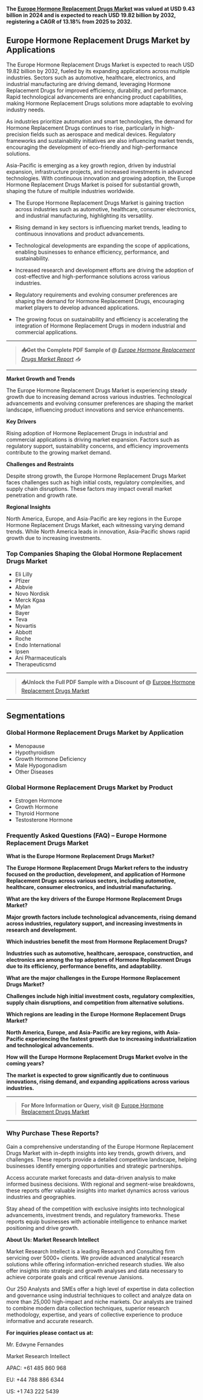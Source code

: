 <p><strong>The <a href="https://www.marketresearchintellect.com/download-sample/?rid=222148&amp;utm_source=Pulse-April-Europe&amp;utm_medium=852">Europe Hormone Replacement Drugs Market</a> was valued at USD 9.43 billion in 2024 and is expected to reach USD 19.82 billion by 2032, registering a CAGR of 13.18% from 2025 to 2032.</strong></p><h2>Europe Hormone Replacement Drugs Market by Applications&nbsp;</h2><p><p>The Europe Hormone Replacement Drugs Market is expected to reach USD 19.82 billion by 2032, fueled by its expanding applications across multiple industries. Sectors such as automotive, healthcare, electronics, and industrial manufacturing are driving demand, leveraging Hormone Replacement Drugs for improved efficiency, durability, and performance. Rapid technological advancements are enhancing product capabilities, making Hormone Replacement Drugs solutions more adaptable to evolving industry needs.</p><p>As industries prioritize automation and smart technologies, the demand for Hormone Replacement Drugs continues to rise, particularly in high-precision fields such as aerospace and medical devices. Regulatory frameworks and sustainability initiatives are also influencing market trends, encouraging the development of eco-friendly and high-performance solutions.</p><p>Asia-Pacific is emerging as a key growth region, driven by industrial expansion, infrastructure projects, and increased investments in advanced technologies. With continuous innovation and growing adoption, the Europe Hormone Replacement Drugs Market is poised for substantial growth, shaping the future of multiple industries worldwide.</p></p><ul><li><p>The Europe Hormone Replacement Drugs Market is gaining traction across industries such as automotive, healthcare, consumer electronics, and industrial manufacturing, highlighting its versatility.</p></li><li><p>Rising demand in key sectors is influencing market trends, leading to continuous innovations and product advancements.</p></li><li><p>Technological developments are expanding the scope of applications, enabling businesses to enhance efficiency, performance, and sustainability.</p></li><li><p>Increased research and development efforts are driving the adoption of cost-effective and high-performance solutions across various industries.</p></li><li><p>Regulatory requirements and evolving consumer preferences are shaping the demand for Hormone Replacement Drugs, encouraging market players to develop advanced applications.</p></li><li><p>The growing focus on sustainability and efficiency is accelerating the integration of Hormone Replacement Drugs in modern industrial and commercial applications.</p></li></ul><hr /><blockquote><p><strong><span class="font-[700]">📥Get the Complete PDF Sample of @ </span></strong><em><span class="font-[700]"><a href="https://www.marketresearchintellect.com/download-sample/?rid=222148&amp;utm_source=Pulse-April-Europe&amp;utm_medium=852" target="_blank" data-tracking-control-name="article-ssr-frontend-pulse_little-text-block" data-tracking-will-navigate="" data-test-link="">Europe Hormone Replacement Drugs Market Report</a>&nbsp;📥</span></em></p></blockquote><hr /><p class="" data-start="77" data-end="360"><strong data-start="77" data-end="105">Market Growth and Trends</strong></p><p class="" data-start="77" data-end="360">The Europe Hormone Replacement Drugs Market is experiencing steady growth due to increasing demand across various industries. Technological advancements and evolving consumer preferences are shaping the market landscape, influencing product innovations and service enhancements.</p><p class="" data-start="362" data-end="606"><strong data-start="362" data-end="377">Key Drivers</strong></p><p class="" data-start="362" data-end="606">Rising adoption of Hormone Replacement Drugs in industrial and commercial applications is driving market expansion. Factors such as regulatory support, sustainability concerns, and efficiency improvements contribute to the growing market demand.</p><p class="" data-start="608" data-end="849"><strong data-start="608" data-end="637">Challenges and Restraints</strong></p><p class="" data-start="608" data-end="849">Despite strong growth, the Europe Hormone Replacement Drugs Market faces challenges such as high initial costs, regulatory complexities, and supply chain disruptions. These factors may impact overall market penetration and growth rate.</p><p class="" data-start="851" data-end="1095"><strong data-start="851" data-end="872">Regional Insights</strong></p><p class="" data-start="851" data-end="1095">North America, Europe, and Asia-Pacific are key regions in the Europe Hormone Replacement Drugs Market, each witnessing varying demand trends. While North America leads in innovation, Asia-Pacific shows rapid growth due to increasing investments.</p><p><h3>Top Companies Shaping the Global Hormone Replacement Drugs Market </h3><ul><li>Eli Lilly</li><li>Pfizer</li><li>Abbvie</li><li>Novo Nordisk</li><li>Merck Kgaa</li><li>Mylan</li><li>Bayer</li><li>Teva</li><li>Novartis</li><li>Abbott</li><li>Roche</li><li>Endo International</li><li>Ipsen</li><li>Ani Pharmaceuticals</li><li>Therapeuticsmd</li></ul></p><hr /><blockquote><p><strong>📥Unlock the Full PDF Sample with a Discount of @</strong> <a href="https://www.marketresearchintellect.com/ask-for-discount/?rid=222148&amp;utm_source=Pulse-April-Europe&amp;utm_medium=852">Europe Hormone Replacement Drugs Market</a></p></blockquote><hr /><p><h2>Segmentations</h2><h3>Global Hormone Replacement Drugs Market by Application</h3><ul><li>Menopause</li><li>Hypothyroidism</li><li>Growth Hormone Deficiency</li><li>Male Hypogonadism</li><li>Other Diseases</li></ul><h3>Global Hormone Replacement Drugs Market by Product</h3><ul><li>Estrogen Hormone</li><li>Growth Hormone</li><li>Thyroid Hormone</li><li>Testosterone Hormone</li></ul></p><h3><strong>Frequently Asked Questions (FAQ) &ndash; Europe Hormone Replacement Drugs Market</strong></h3><p><strong>What is the Europe Hormone Replacement Drugs Market?</strong></p><p><strong>The Europe Hormone Replacement Drugs Market refers to the industry focused on the production, development, and application of Hormone Replacement Drugs across various sectors, including automotive, healthcare, consumer electronics, and industrial manufacturing.</strong></p><p><strong>What are the key drivers of the Europe Hormone Replacement Drugs Market?</strong></p><p><strong>Major growth factors include technological advancements, rising demand across industries, regulatory support, and increasing investments in research and development.</strong></p><p><strong>Which industries benefit the most from Hormone Replacement Drugs?</strong></p><p><strong>Industries such as automotive, healthcare, aerospace, construction, and electronics are among the top adopters of Hormone Replacement Drugs due to its efficiency, performance benefits, and adaptability.</strong></p><p><strong>What are the major challenges in the Europe Hormone Replacement Drugs Market?</strong></p><p><strong>Challenges include high initial investment costs, regulatory complexities, supply chain disruptions, and competition from alternative solutions.</strong></p><p><strong>Which regions are leading in the Europe Hormone Replacement Drugs Market?</strong></p><p><strong>North America, Europe, and Asia-Pacific are key regions, with Asia-Pacific experiencing the fastest growth due to increasing industrialization and technological advancements.</strong></p><p><strong>How will the Europe Hormone Replacement Drugs Market evolve in the coming years?</strong></p><p><strong>The market is expected to grow significantly due to continuous innovations, rising demand, and expanding applications across various industries.</strong></p><hr /><blockquote><p><span class="font-[700]"><strong>For More Information or Query, visit&nbsp;@</strong>&nbsp;</span><span class="font-[700]"><a href="https://www.marketresearchintellect.com/product/global-hormone-replacement-drugs-market-size-and-forecast/?utm_source=Linkedin&utm_medium=852" target="_blank" data-tracking-control-name="article-ssr-frontend-pulse_little-text-block" data-tracking-will-navigate="" data-test-link="">Europe Hormone Replacement Drugs Market</a></span></p></blockquote><hr /><h3><strong data-start="0" data-end="31">Why Purchase These Reports?</strong></h3><p class="" data-start="35" data-end="297">Gain a comprehensive understanding of the Europe Hormone Replacement Drugs Market with in-depth insights into key trends, growth drivers, and challenges. These reports provide a detailed competitive landscape, helping businesses identify emerging opportunities and strategic partnerships.</p><p class="" data-start="299" data-end="540">Access accurate market forecasts and data-driven analysis to make informed business decisions. With regional and segment-wise breakdowns, these reports offer valuable insights into market dynamics across various industries and geographies.</p><p class="" data-start="542" data-end="784">Stay ahead of the competition with exclusive insights into technological advancements, investment trends, and regulatory frameworks. These reports equip businesses with actionable intelligence to enhance market positioning and drive growth.</p><p><strong><span class="font-[700]">About Us: Market Research Intellect</span></strong></p><p><span class="">Market Research Intellect is a leading Research and Consulting firm servicing over 5000+ clients. We provide advanced analytical research solutions while offering information-enriched research studies.&nbsp;</span>We also offer insights into strategic and growth analyses and data necessary to achieve corporate goals and critical revenue Janisions.</p><p><span class="">Our 250 Analysts and SMEs offer a high level of expertise in data collection and governance using industrial techniques to collect and analyze data on more than 25,000 high-impact and niche markets. Our analysts are trained to combine modern data collection techniques, superior research methodology, expertise, and years of collective experience to produce informative and accurate research.</span></p><p><strong>For inquiries please contact us at:</strong></p><p>Mr. Edwyne Fernandes</p><p>Market Research Intellect</p><p>APAC: +61 485 860 968</p><p>EU: +44 788 886 6344</p><p>US: +1 743 222 5439</p>